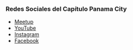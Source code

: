 <!--### Chapter Information
* Chapter Region

### Social Links
* [Meetup]()
* [Social Link](#)-->
### Redes Sociales del Capítulo Panama City
* [Meetup](https://www.meetup.com/es/OWASP-Panama-City-Chapter/)
* [YouTube](https://www.youtube.com/channel/UCYjJxfxQEJ9DAF7-VUWGUaw?view_as/)
* [Instagram](https://www.instagram.com/owasp_panama_city/?hl=es-la/)
* [Facebook](https://www.facebook.com/owasp.panama.city.chapter/)


